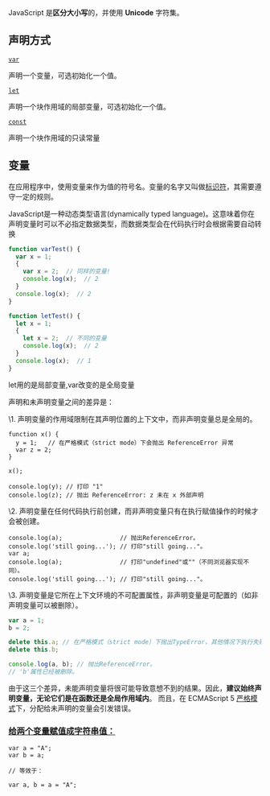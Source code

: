 JavaScript 是**区分大小写**的，并使用 **Unicode** 字符集。



## 声明方式

[`var`](https://developer.mozilla.org/zh-CN/docs/Web/JavaScript/Reference/Statements/var)

声明一个变量，可选初始化一个值。

[`let`](https://developer.mozilla.org/zh-CN/docs/Web/JavaScript/Reference/Statements/let)

声明一个块作用域的局部变量，可选初始化一个值。

[`const`](https://developer.mozilla.org/zh-CN/docs/Web/JavaScript/Reference/Statements/const)

声明一个块作用域的只读常量



## 变量

在应用程序中，使用变量来作为值的符号名。变量的名字又叫做[标识符](https://developer.mozilla.org/zh-CN/docs/Glossary/Identifier)，其需要遵守一定的规则。

JavaScript是一种动态类型语言(dynamically typed language)。这意味着你在声明变量时可以不必指定数据类型，而数据类型会在代码执行时会根据需要自动转换

```js
function varTest() {
  var x = 1;
  {
    var x = 2;  // 同样的变量!
    console.log(x);  // 2
  }
  console.log(x);  // 2
}

function letTest() {
  let x = 1;
  {
    let x = 2;  // 不同的变量
    console.log(x);  // 2
  }
  console.log(x);  // 1
}
```

let用的是局部变量,var改变的是全局变量



声明和未声明变量之间的差异是：

\1. 声明变量的作用域限制在其声明位置的上下文中，而非声明变量总是全局的。

```
function x() {
  y = 1;   // 在严格模式（strict mode）下会抛出 ReferenceError 异常
  var z = 2;
}

x();

console.log(y); // 打印 "1"
console.log(z); // 抛出 ReferenceError: z 未在 x 外部声明
```

\2. 声明变量在任何代码执行前创建，而非声明变量只有在执行赋值操作的时候才会被创建。

```
console.log(a);                // 抛出ReferenceError。
console.log('still going...'); // 打印"still going..."。
var a;
console.log(a);                // 打印"undefined"或""（不同浏览器实现不同）。
console.log('still going...'); // 打印"still going..."。
```

\3. 声明变量是它所在上下文环境的不可配置属性，非声明变量是可配置的（如非声明变量可以被删除）。

```js
var a = 1;
b = 2;

delete this.a; // 在严格模式（strict mode）下抛出TypeError，其他情况下执行失败并无任何提示。
delete this.b;

console.log(a, b); // 抛出ReferenceError。
// 'b'属性已经被删除。
```

由于这三个差异，未能声明变量将很可能导致意想不到的结果。因此，**建议始终声明变量，无论它们是在函数还是全局作用域内**。 而且，在 ECMAScript 5 [严格模式](https://developer.mozilla.org/zh-CN/docs/Web/JavaScript/Reference/Strict_mode)下，分配给未声明的变量会引发错误。



### [给两个变量赋值成字符串值：](https://developer.mozilla.org/zh-CN/docs/Web/JavaScript/Reference/Statements/var#给两个变量赋值成字符串值：)

```
var a = "A";
var b = a;

// 等效于：

var a, b = a = "A";
```